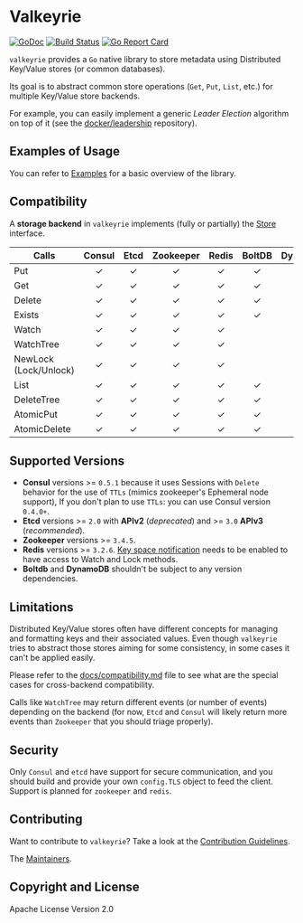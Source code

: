 # Valkeyrie

[![GoDoc](https://godoc.org/github.com/kvtools/valkeyrie?status.png)](https://godoc.org/github.com/kvtools/valkeyrie)
[![Build Status](https://github.com/kvtools/valkeyrie/actions/workflows/build.yml/badge.svg)](https://github.com/kvtools/valkeyrie/actions/workflows/build.yml)
[![Go Report Card](https://goreportcard.com/badge/github.com/kvtools/valkeyrie)](https://goreportcard.com/report/github.com/kvtools/valkeyrie)

`valkeyrie` provides a `Go` native library to store metadata using Distributed Key/Value stores (or common databases).

Its goal is to abstract common store operations (`Get`, `Put`, `List`, etc.) for multiple Key/Value store backends.

For example, you can easily implement a generic *Leader Election* algorithm on top of it (see the [docker/leadership](https://github.com/docker/leadership) repository).

## Examples of Usage

You can refer to [Examples](https://github.com/kvtools/valkeyrie/blob/master/docs/examples.md) for a basic overview of the library.

## Compatibility

A **storage backend** in `valkeyrie` implements (fully or partially) the [Store](https://github.com/kvtools/valkeyrie/blob/master/store/store.go#L69) interface.

| Calls                 |  Consul  |   Etcd   | Zookeeper |  Redis   |  BoltDB  | DynamoDB |
|-----------------------|:--------:|:--------:|:---------:|:--------:|:--------:|:--------:|
| Put                   | &#10003; | &#10003; | &#10003;  | &#10003; | &#10003; | &#10003; |
| Get                   | &#10003; | &#10003; | &#10003;  | &#10003; | &#10003; | &#10003; |
| Delete                | &#10003; | &#10003; | &#10003;  | &#10003; | &#10003; | &#10003; |
| Exists                | &#10003; | &#10003; | &#10003;  | &#10003; | &#10003; | &#10003; |
| Watch                 | &#10003; | &#10003; | &#10003;  | &#10003; |          |          |
| WatchTree             | &#10003; | &#10003; | &#10003;  | &#10003; |          |          |
| NewLock (Lock/Unlock) | &#10003; | &#10003; | &#10003;  | &#10003; |          | &#10003; |
| List                  | &#10003; | &#10003; | &#10003;  | &#10003; | &#10003; | &#10003; |
| DeleteTree            | &#10003; | &#10003; | &#10003;  | &#10003; | &#10003; | &#10003; |
| AtomicPut             | &#10003; | &#10003; | &#10003;  | &#10003; | &#10003; | &#10003; |
| AtomicDelete          | &#10003; | &#10003; | &#10003;  | &#10003; | &#10003; | &#10003; |

## Supported Versions

- **Consul** versions >= `0.5.1` because it uses Sessions with `Delete` behavior for the use of `TTLs` (mimics zookeeper's Ephemeral node support), If you don't plan to use `TTLs`: you can use Consul version `0.4.0+`.
- **Etcd** versions >= `2.0` with **APIv2** (*deprecated*) and >= `3.0` **APIv3** (*recommended*).
- **Zookeeper** versions >= `3.4.5`.
- **Redis** versions >= `3.2.6`. [Key space notification](https://redis.io/topics/notifications) needs to be enabled to have access to Watch and Lock methods.
- **Boltdb** and **DynamoDB** shouldn't be subject to any version dependencies.

## Limitations

Distributed Key/Value stores often have different concepts for managing and formatting keys and their associated values.
Even though `valkeyrie` tries to abstract those stores aiming for some consistency, in some cases it can't be applied easily.

Please refer to the [docs/compatibility.md](https://github.com/kvtools/valkeyrie/blob/master/docs/compatibility.md) file to see what are the special cases for cross-backend compatibility.

Calls like `WatchTree` may return different events (or number of events) depending on the backend (for now, `Etcd` and `Consul` will likely return more events than `Zookeeper` that you should triage properly).

## Security

Only `Consul` and `etcd` have support for secure communication, and you should build and provide your own `config.TLS` object to feed the client.
Support is planned for `zookeeper` and `redis`.

## Contributing

Want to contribute to `valkeyrie`?
Take a look at the [Contribution Guidelines](https://github.com/kvtools/valkeyrie/blob/master/CONTRIBUTING.md).

The [Maintainers](https://github.com/kvtools/valkeyrie/blob/master/maintainers.md).

## Copyright and License

Apache License Version 2.0
